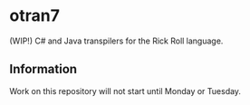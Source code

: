 # otran7
(WIP!) C# and Java transpilers for the Rick Roll language.

## Information
Work on this repository will not start until Monday or Tuesday.
